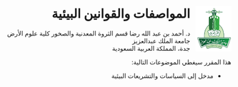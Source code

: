 <div dir="rtl" lang="ar" align="right">

<img src="images/KAU_logo.png" alt="KAU_LOGO" width="80" height="102" style="float:right; margin-left:12px;">


# المواصفات والقوانين البيئية 

د. أحمد بن عبد الله رضا
قسم الثروة المعدنية والصخور
كلية علوم الأرض  
جامعة الملك عبدالعزيز  
جدة، المملكة العربية السعودية

هذا المقرر سيغطي الموضوعات التالية:

- مدخل إلى السياسات والتشريعات البيئية
</div>
